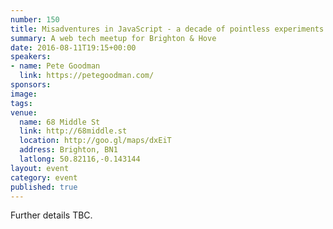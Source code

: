 ```yaml
---
number: 150
title: Misadventures in JavaScript - a decade of pointless experiments
summary: A web tech meetup for Brighton & Hove
date: 2016-08-11T19:15+00:00
speakers:
- name: Pete Goodman
  link: https://petegoodman.com/
sponsors:
image:
tags:
venue:
  name: 68 Middle St
  link: http://68middle.st
  location: http://goo.gl/maps/dxEiT
  address: Brighton, BN1
  latlong: 50.82116,-0.143144
layout: event
category: event
published: true
---
```


Further details TBC.